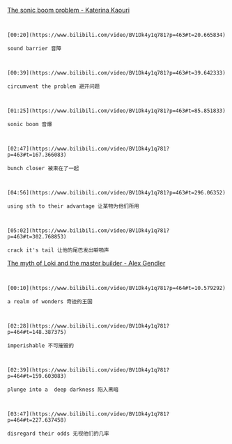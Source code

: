 [The sonic boom problem - Katerina Kaouri](https://www.bilibili.com/video/BV1Dk4y1q781?p=463)

```ad-note


[00:20](https://www.bilibili.com/video/BV1Dk4y1q781?p=463#t=20.665834)

sound barrier 音障

```

```ad-note


[00:39](https://www.bilibili.com/video/BV1Dk4y1q781?p=463#t=39.642333)

circumvent the problem 避开问题

```

```ad-note


[01:25](https://www.bilibili.com/video/BV1Dk4y1q781?p=463#t=85.851833)

sonic boom 音爆

```

```ad-note


[02:47](https://www.bilibili.com/video/BV1Dk4y1q781?p=463#t=167.366083)

bunch closer 被束在了一起

```

```ad-note


[04:56](https://www.bilibili.com/video/BV1Dk4y1q781?p=463#t=296.06352)

using sth to their advantage 让某物为他们所用

```

```ad-note


[05:02](https://www.bilibili.com/video/BV1Dk4y1q781?p=463#t=302.768853)

crack it's tail 让他的尾巴发出噼啪声

```



[The myth of Loki and the master builder - Alex Gendler](https://www.bilibili.com/video/BV1Dk4y1q781?p=464)

```ad-note


[00:10](https://www.bilibili.com/video/BV1Dk4y1q781?p=464#t=10.579292)

a realm of wonders 奇迹的王国

```

```ad-note


[02:28](https://www.bilibili.com/video/BV1Dk4y1q781?p=464#t=148.387375)

imperishable 不可摧毁的

```

```ad-note


[02:39](https://www.bilibili.com/video/BV1Dk4y1q781?p=464#t=159.603083)

plunge into a  deep darkness 陷入黑暗

```

```ad-note


[03:47](https://www.bilibili.com/video/BV1Dk4y1q781?p=464#t=227.637458)

disregard their odds 无视他们的几率

```